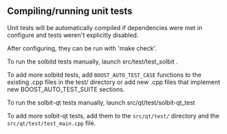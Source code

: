 Compiling/running unit tests
------------------------------------

Unit tests will be automatically compiled if dependencies were met in configure
and tests weren't explicitly disabled.

After configuring, they can be run with 'make check'.

To run the solbitd tests manually, launch src/test/test_solbit .

To add more solbitd tests, add `BOOST_AUTO_TEST_CASE` functions to the existing
.cpp files in the test/ directory or add new .cpp files that
implement new BOOST_AUTO_TEST_SUITE sections.

To run the solbit-qt tests manually, launch src/qt/test/solbit-qt_test

To add more solbit-qt tests, add them to the `src/qt/test/` directory and
the `src/qt/test/test_main.cpp` file.
